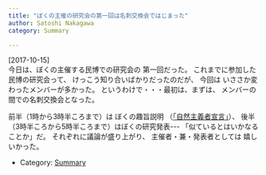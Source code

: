 ```yaml
---
title: "ぼくの主催の研究会の第一回は名刺交換会ではじまった"
author: Satoshi Nakagawa
category: Summary

---
```


[2017-10-15]  
 今日は、ぼくの主催する民博での研究会の
第一回だった。
これまでに参加した民博の研究会って、
けっこう知り合いばかりだったのだが、
今回は
いささか変わったメンバーが多かった。
というわけで・・・最初は、まずは、
メンバーの間での名刺交換会となった。

 前半（1時から3時半ころまで）は
ぼくの趣旨説明
（[「自然主義者宣言」](/~satoshi/anthrop/works/paper-2/manifesto.html)）、
後半（3時半ころから5時半ころまで）はぼくの研究発表---
「似ているとはいかなることか」だ。
それぞれに議論が盛り上がり、
主催者・兼・発表者としては
嬉しいかった。

- Category: [Summary](categories.html#Summary)

